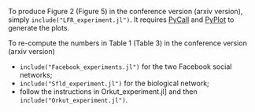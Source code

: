 To produce Figure 2 (Figure 5) in the conference version (arxiv version), simply `include("LFR_experiment.jl")`. 
It requires [PyCall](https://github.com/JuliaPy/PyCall.jl) and [PyPlot](https://github.com/JuliaPy/PyPlot.jl) to generate the plots.

To re-compute the numbers in Table 1 (Table 3) in the conference version (arxiv version)
- `include("Facebook_experiments.jl")` for the two Facebook social networks;
- `include("Sfld_experiment.jl")` for the biological network;
- follow the instructions in Orkut_experiment.jl] and then `include("Orkut_experiment.jl")`.

